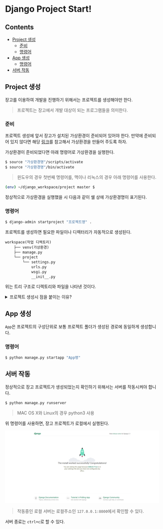 Django Project Start!
===

Contents
---

- [Project 생성](#project-생성)
  - [준비](#준비)
  - [명령어](#명령어)
- [App 생성](#app-생성)
  - [명령어](#명령어)
- [서버 작동](#서버-작동)

Project 생성
---

장고를 이용하여 개발을 진행하기 위해서는 프로젝트를 생성해야만 한다.
> 프로젝트는 장고에서 개발 대상이 되는 프로그램들을 의미한다.

### 준비
프로젝트 생성에 앞서 장고가 설치된 가상환경이 준비되어 있어야 한다. 만약에 준비되어 있지 않다면 해당 [링크](./Install-Django.md)를 참고해서 가상환경을 만들어 주도록 하자.

가상환경이 준비되었다면 아래 명령어로 가상환경을 실행한다.

```bash
$ source "가상환경명"/scripts/activate
$ source "가상환경명"/bin/activate
```
> 윈도우의 경우 첫번째 명령어를, 맥이나 리눅스의 경우 아래 명령어를 사용한다.

```bash
(env) ~/django_workspace/project master $
```

정상적으로 가상환경을 실행했을 시 다음과 같이 쉘 상에 가상환경명이 표기된다.

### 명령어
```bash
$ django-admin startproject "프로젝트명" .
```
프로젝트를 생성하면 필요한 파일이나 디렉터리가 자동적으로 생성된다.

```
workspace(작업 디렉토리)
	├── venv(가상환경)
	├── manage.py
	└── project
		└── settings.py
			urls.py
			wsgi.py
			__init__.py
```

위는 트리 구조로 디렉토리와 파일을 나타낸 것이다.

<details><summary>프로젝트 생성시 점을 붙이는 이유?</summary>

프로젝트를 생성하는 명령어에는 점(.)이 포함되는데, 이것의 의미는 현재 디렉토리(경로)에 프로젝트 관련 파일들을 생성하라는 의미다.

> 명령어에서 점(.)은 현재 경로를 의미한다.

그렇다면 프로젝트를 생성하는 명령어에서 점(.)을 지정해주지 않는다면 어떻게 될까?

```bash
$ django-admin startproject "project"
```

`workspace`라는 디렉토리에서 `venv`라는 가상환경을 생성하여 작업 중이라 가정할때, `project`라는 프로젝트를 점(.) 없이 생성한다면 다음과 같은 일이 벌어질 것이다.

```markdown
workspace(작업 디렉토리)
	├── venv(가상환경)
	└── project*
		├── manage.py
		└── project
			└── settings.py
				urls.py
				wsgi.py
				__init__.py
```

점(.)을 붙이고 생성했을 때와는 달리 `project`라는 이름의 폴더가 하나 더 있다는 것을 알 수 있다. (*로 표기된 것)

이것이 크게 문제가 되는 것은 아니나, 명령어를 내리거나 프로젝트를 관리하는데 있어서 불편함을 야기하므로 되도록 점(.)을 사용하여 프로젝트를 생성하도록 하자.

</details>

App 생성
---

`App`은 프로젝트의 구성단위로 보통 프로젝트 폴더가 생성된 경로에 동일하게 생성합니다.

### 명령어

```bash
$ python manage.py startapp "App명"
```

서버 작동
---

정상적으로 장고 프로젝트가 생성되었는지 확인하기 위해서는 서버를 작동시켜야 합니다.

```bash
$ python manage.py runserver
```
> MAC OS X와 Linux의 경우 python3 사용

위 명령어를 사용하면, 장고 프로젝트가 로컬에서 실행된다.

![localhost](image/localhost.png)

> 작동중인 로컬 서버는 로컬주소인 `127.0.0.1:8000`에서 확인할 수 있다.

서버 종료는 `ctrl+c`로 할 수 있다.
